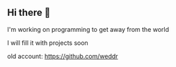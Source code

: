 ## Hi there 👋
I'm working on programming to get away from the world

I will fill it with projects soon

old account: https://github.com/weddr
